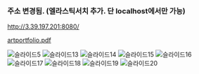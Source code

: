 ### 주소 변경됨. (엘라스틱서치 추가. 단 localhost에서만 가능)
http://3.39.197.201:8080/

[artportfolio.pdf](https://github.com/aqwsde321/pj_public_test/files/10172355/artportfolio.pdf)

<!-- ![슬라이드1](https://user-images.githubusercontent.com/109077040/206078501-f188ece1-b28a-4fe6-8a6f-5d6d57ee711c.PNG)
![슬라이드2](https://user-images.githubusercontent.com/109077040/206078505-b421ee31-ca5f-4b8b-a6ab-3a78f2eb99b5.PNG)
![슬라이드3](https://user-images.githubusercontent.com/109077040/206078508-bccc1994-981c-489e-bdd8-4819bb274055.PNG)
![슬라이드4](https://user-images.githubusercontent.com/109077040/206078512-6a9a684b-b2ea-4c86-8e59-b14f73bbe1b1.PNG)

![슬라이드6](https://user-images.githubusercontent.com/109077040/206078516-5c629a0a-6059-404d-acfa-341e34c671c3.PNG)
![슬라이드7](https://user-images.githubusercontent.com/109077040/206078518-c189d8e2-e8a4-4737-9a50-e31657b82202.PNG)
![슬라이드8](https://user-images.githubusercontent.com/109077040/206078520-f270c411-03e1-46bd-ad67-7d4bae41b043.PNG)
![슬라이드9](https://user-images.githubusercontent.com/109077040/206078521-580f4453-d59d-43eb-be0f-8085834f8c5c.PNG)
![슬라이드10](https://user-images.githubusercontent.com/109077040/206078522-6d80ed54-4df8-4ff7-8b4e-775b8b228dfc.PNG)
![슬라이드11](https://user-images.githubusercontent.com/109077040/206078525-91de850f-84a1-4761-9ab9-6644fa3012b6.PNG)
![슬라이드12](https://user-images.githubusercontent.com/109077040/206078528-eb97ed4a-9bae-451b-9cbe-fce2935109f9.PNG) -->

![슬라이드5](https://user-images.githubusercontent.com/109077040/206078515-34d05116-dde4-437b-88c6-2f5dc70c5055.PNG)
![슬라이드13](https://user-images.githubusercontent.com/109077040/206078531-1ab0b065-069d-4a17-84c2-8b08c5f9da03.PNG)
![슬라이드14](https://user-images.githubusercontent.com/109077040/206078533-c5497a38-5029-45c7-a523-ccd17b8430b1.PNG)
![슬라이드15](https://user-images.githubusercontent.com/109077040/206078536-15ed503e-da40-49bf-9109-6a12e498c38d.PNG)
![슬라이드16](https://user-images.githubusercontent.com/109077040/206078537-5f1107e0-3087-4660-b118-d0db9c8d5c86.PNG)
![슬라이드17](https://user-images.githubusercontent.com/109077040/206078540-6d5aec63-8cf5-415f-b147-3cc6f73af249.PNG)
![슬라이드18](https://user-images.githubusercontent.com/109077040/206078543-5af2b841-759a-4195-b646-a6fe1a2ee39c.PNG)
![슬라이드19](https://user-images.githubusercontent.com/109077040/206078545-c52af6b6-9e6e-46b6-955f-0b1529863631.PNG)
![슬라이드20](https://user-images.githubusercontent.com/109077040/206078547-8354e736-3729-4f12-ac98-d8e460938a30.PNG)
<!-- ![슬라이드21](https://user-images.githubusercontent.com/109077040/206078548-8edfed10-6d93-4ef0-b331-51983801bdd1.PNG) -->

<!-- <img src="https://user-images.githubusercontent.com/109077040/206078501-f188ece1-b28a-4fe6-8a6f-5d6d57ee711c.PNG">
<img src="https://user-images.githubusercontent.com/109077040/206078505-b421ee31-ca5f-4b8b-a6ab-3a78f2eb99b5.PNG">
<img src="https://user-images.githubusercontent.com/109077040/206078508-bccc1994-981c-489e-bdd8-4819bb274055.PNG">
<img src="https://user-images.githubusercontent.com/109077040/206078512-6a9a684b-b2ea-4c86-8e59-b14f73bbe1b1.PNG">
<img src="https://user-images.githubusercontent.com/109077040/206078515-34d05116-dde4-437b-88c6-2f5dc70c5055.PNG">
<img src="https://user-images.githubusercontent.com/109077040/206078516-5c629a0a-6059-404d-acfa-341e34c671c3.PNG">
<img src="https://user-images.githubusercontent.com/109077040/206078518-c189d8e2-e8a4-4737-9a50-e31657b82202.PNG">
<img src="https://user-images.githubusercontent.com/109077040/206078520-f270c411-03e1-46bd-ad67-7d4bae41b043.PNG">
<img src="https://user-images.githubusercontent.com/109077040/206078521-580f4453-d59d-43eb-be0f-8085834f8c5c.PNG">
<img src="https://user-images.githubusercontent.com/109077040/206078522-6d80ed54-4df8-4ff7-8b4e-775b8b228dfc.PNG">
<img src="https://user-images.githubusercontent.com/109077040/206078525-91de850f-84a1-4761-9ab9-6644fa3012b6.PNG">
<img src="https://user-images.githubusercontent.com/109077040/206078528-eb97ed4a-9bae-451b-9cbe-fce2935109f9.PNG">
<img src="https://user-images.githubusercontent.com/109077040/206078531-1ab0b065-069d-4a17-84c2-8b08c5f9da03.PNG">
<img src="https://user-images.githubusercontent.com/109077040/206078533-c5497a38-5029-45c7-a523-ccd17b8430b1.PNG">
<img src="https://user-images.githubusercontent.com/109077040/206078536-15ed503e-da40-49bf-9109-6a12e498c38d.PNG">
<img src="https://user-images.githubusercontent.com/109077040/206078537-5f1107e0-3087-4660-b118-d0db9c8d5c86.PNG">
<img src="https://user-images.githubusercontent.com/109077040/206078540-6d5aec63-8cf5-415f-b147-3cc6f73af249.PNG">
<img src="https://user-images.githubusercontent.com/109077040/206078543-5af2b841-759a-4195-b646-a6fe1a2ee39c.PNG">
<img src="https://user-images.githubusercontent.com/109077040/206078545-c52af6b6-9e6e-46b6-955f-0b1529863631.PNG">
<img src="https://user-images.githubusercontent.com/109077040/206078547-8354e736-3729-4f12-ac98-d8e460938a30.PNG">
<img src="https://user-images.githubusercontent.com/109077040/206078548-8edfed10-6d93-4ef0-b331-51983801bdd1.PNG">
 -->
